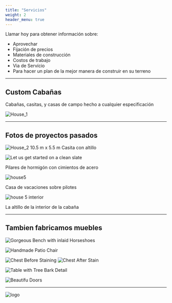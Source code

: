 ```yaml
---
title: "Servicios"
weight: 2
header_menu: true
---
```


Llamar hoy para obtener información sobre:

- Aprovechar
- Fijación de precios
- Materiales de construcción
- Costos de trabajo
- Via de Servício
- Para hacer un plan de la mejor manera de construir en su terreno

---

## Custom Cabañas

Cabañas, casitas, y casas de campo hecho a cualquier especificación

![House_1](images/house_1.jpeg)

---

## Fotos de proyectos pasados

![House_2](images/house_2.jpeg)
10.5 m x 5.5 m Casita con altillo

![Let us get started on a clean slate](images/house_4.jpeg)

Pilares de hormigón con cimientos de acero

![house5](../images/house_5.jpeg)

Casa de vacaciones sobre pilotes

![house 5 interior](../images/house_Loft.jpeg)

La altillo de la interior de la cabaña

---

## Tambien fabricamos muebles

![Gorgeous Bench with inlaid Horseshoes](../images/horseshoeBench.jpeg)

![Handmade Patio Chair](../images/house_chair.jpeg)

![Chest Before Staining](../images/chest_1.jpeg)
![Chest After Stain](../images/chest_2.jpeg)

![Table with Tree Bark Detail](../images/house_Table.jpeg)

![Beautifu Doors](../images/house_door.jpeg)

---

<!-- Want to learn more about my services?

Check out [this page](services) I created. It carries a lot more details... -->

![logo](../images/faviconBlack-200x200.png)
